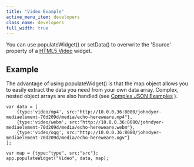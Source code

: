 ```yaml
---
title: "Video Example"
active_menu_item: developers
class_name: developers
full_width: true
---
```



You can use populateWidget() or setData() to overwrite the 'Source' property of a [HTML5 Video](/developers/documentation/product-guide/widget-properties-events/advanced/html5-video) widget.

## Example

The advantage of using populateWidget() is that the map object allows you to easily extract the data you need from your own data array. Complex, nested object arrays are also handled (see [Complex JSON Examples](/developers/documentation/scripting-apis/client-api/widget-data-state-manipulation/populatewidget/complex-json-example) ).

    var data = [
        {type:'video/mp4', src:"http://10.0.0.36:8080/johndyer-mediaelement-70d209d/media/echo-hereweare.mp4"},
        {type:'video/webm', src:"http://10.0.0.36:8080/johndyer-mediaelement-70d209d/media/echo-hereweare.webm"},
        {type:'video/ogg', src:"http://10.0.0.36:8080/johndyer-mediaelement-70d209d/media/echo-hereweare.ogv"}
    ];
        
    var map = {type:"type", src:"src"};
    app.populateWidget("Video", data, map);  
     
     
   

